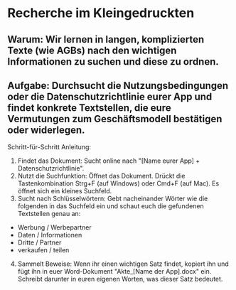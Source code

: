 # Recherche im Kleingedruckten

## Warum: Wir lernen in langen, komplizierten Texte (wie AGBs) nach den wichtigen Informationen zu suchen und diese zu ordnen.

## Aufgabe: Durchsucht die Nutzungsbedingungen oder die Datenschutzrichtlinie eurer App und findet konkrete Textstellen, die eure Vermutungen zum Geschäftsmodell bestätigen oder widerlegen.

Schritt-für-Schritt Anleitung:
1. Findet das Dokument: Sucht online nach "[Name eurer App] + Datenschutzrichtlinie".
2. Nutzt die Suchfunktion: Öffnet das Dokument. Drückt die Tastenkombination Strg+F (auf Windows) oder Cmd+F (auf Mac). Es öffnet sich ein kleines Suchfeld.
3. Sucht nach Schlüsselwörtern: Gebt nacheinander Wörter wie die folgenden in das Suchfeld ein und schaut euch die gefundenen Textstellen genau an:
* Werbung / Werbepartner
* Daten / Informationen
* Dritte / Partner
* verkaufen / teilen
4. Sammelt Beweise: Wenn ihr einen wichtigen Satz findet, kopiert ihn und fügt ihn in euer Word-Dokument "Akte_[Name der App].docx" ein. Schreibt darunter in euren eigenen Worten, was dieser Satz bedeutet.

